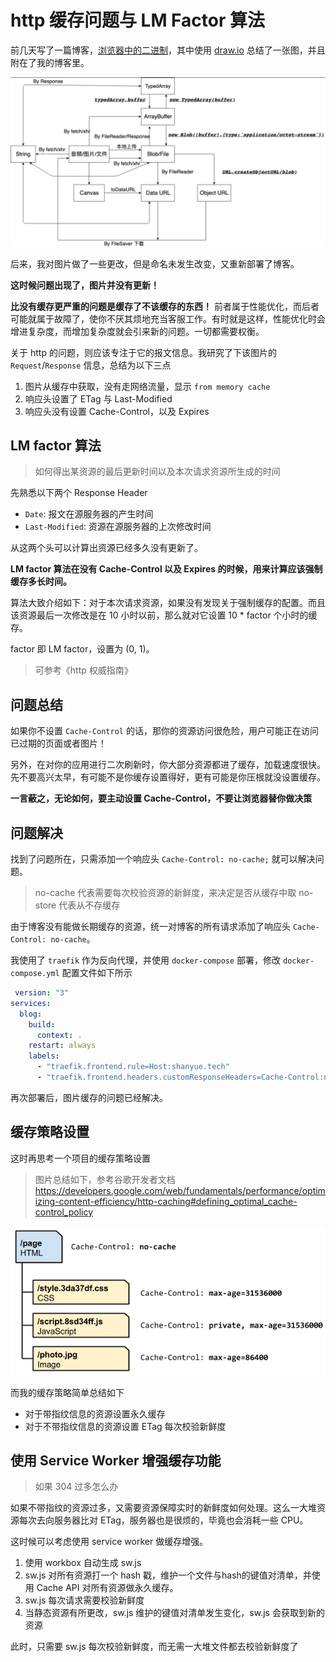 # http 缓存问题与 LM Factor 算法

前几天写了一篇博客，[浏览器中的二进制](../binary-in-frontend/)，其中使用 [draw.io](draw.io) 总结了一张图，并且附在了我的博客里。

![前端中二进制的转换](../binary-in-frontend/transform.jpg)

<!--more-->

后来，我对图片做了一些更改，但是命名未发生改变，又重新部署了博客。

**这时候问题出现了，图片并没有更新！**

**比没有缓存更严重的问题是缓存了不该缓存的东西！** 前者属于性能优化，而后者可能就属于故障了，使你不厌其烦地充当客服工作。有时就是这样，性能优化时会增进复杂度，而增加复杂度就会引来新的问题。一切都需要权衡。

关于 http 的问题，则应该专注于它的报文信息。我研究了下该图片的 `Request`/`Response` 信息，总结为以下三点

1. 图片从缓存中获取，没有走网络流量，显示 `from memory cache`
1. 响应头设置了 ETag 与 Last-Modified
1. 响应头没有设置 Cache-Control，以及 Expires

## LM factor 算法

> 如何得出某资源的最后更新时间以及本次请求资源所生成的时间

先熟悉以下两个 Response Header

+ `Date`: 报文在源服务器的产生时间
+ `Last-Modified`: 资源在源服务器的上次修改时间

从这两个头可以计算出资源已经多久没有更新了。

**LM factor 算法在没有 Cache-Control 以及 Expires 的时候，用来计算应该强制缓存多长时间。**

算法大致介绍如下：对于本次请求资源，如果没有发现关于强制缓存的配置。而且该资源最后一次修改是在 10 小时以前，那么就对它设置 10 * factor 个小时的缓存。

factor 即 LM factor，设置为 (0, 1)。

> 可参考《http 权威指南》

## 问题总结

如果你不设置 `Cache-Control` 的话，那你的资源访问很危险，用户可能正在访问已过期的页面或者图片！

另外，在对你的应用进行二次刷新时，你大部分资源都进了缓存，加载速度很快。先不要高兴太早，有可能不是你缓存设置得好，更有可能是你压根就没设置缓存。

**一言蔽之，无论如何，要主动设置 Cache-Control，不要让浏览器替你做决策**

## 问题解决

找到了问题所在，只需添加一个响应头 `Cache-Control: no-cache;` 就可以解决问题。

> no-cache 代表需要每次校验资源的新鲜度，来决定是否从缓存中取
> no-store 代表从不存缓存

由于博客没有能做长期缓存的资源，统一对博客的所有请求添加了响应头 `Cache-Control: no-cache`。

我使用了 `traefik` 作为反向代理，并使用 `docker-compose` 部署，修改 `docker-compose.yml` 配置文件如下所示

```yaml
 version: "3"
services:
  blog:
    build:
      context: .
    restart: always
    labels:
      - "traefik.frontend.rule=Host:shanyue.tech"
      - "traefik.frontend.headers.customResponseHeaders=Cache-Control:no-cache"
```

再次部署后，图片缓存的问题已经解决。

## 缓存策略设置

这时再思考一个项目的缓存策略设置

> 图片总结如下，参考谷歌开发者文档 https://developers.google.com/web/fundamentals/performance/optimizing-content-efficiency/http-caching#defining_optimal_cache-control_policy

![如何设置资源的缓存策略](./http-cache-hierarchy.png)

而我的缓存策略简单总结如下

+ 对于带指纹信息的资源设置永久缓存
+ 对于不带指纹信息的资源设置 ETag 每次校验新鲜度

## 使用 Service Worker 增强缓存功能

> 如果 304 过多怎么办

如果不带指纹的资源过多，又需要资源保障实时的新鲜度如何处理。这么一大堆资源每次去向服务器比对 ETag，服务器也是很烦的，毕竟也会消耗一些 CPU。

这时候可以考虑使用 service worker 做缓存增强。

1. 使用 workbox 自动生成 sw.js
1. sw.js 对所有资源打一个 hash 戳，维护一个文件与hash的键值对清单，并使用 Cache API 对所有资源做永久缓存。
1. sw.js 每次请求需要校验新鲜度
1. 当静态资源有所更改，sw.js 维护的键值对清单发生变化，sw.js 会获取到新的资源

此时，只需要 sw.js 每次校验新鲜度，而无需一大堆文件都去校验新鲜度了
